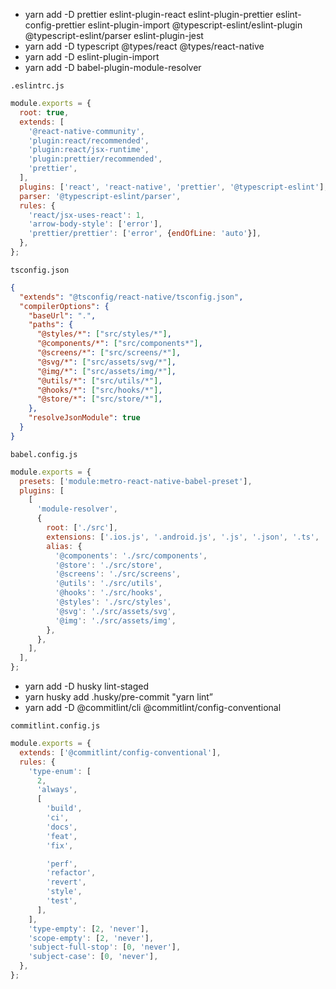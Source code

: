 -   yarn add -D prettier eslint-plugin-react eslint-plugin-prettier eslint-config-prettier eslint-plugin-import @typescript-eslint/eslint-plugin @typescript-eslint/parser eslint-plugin-jest
-   yarn add -D typescript @types/react @types/react-native
-   yarn add -D eslint-plugin-import
-   yarn add -D babel-plugin-module-resolver

`.eslintrc.js`
```js
module.exports = {
  root: true,
  extends: [
    '@react-native-community',
    'plugin:react/recommended',
    'plugin:react/jsx-runtime',
    'plugin:prettier/recommended',
    'prettier',
  ],
  plugins: ['react', 'react-native', 'prettier', '@typescript-eslint'],
  parser: '@typescript-eslint/parser',
  rules: {
    'react/jsx-uses-react': 1,
    'arrow-body-style': ['error'],
    'prettier/prettier': ['error', {endOfLine: 'auto'}],
  },
};
```

`tsconfig.json`
```json
{
  "extends": "@tsconfig/react-native/tsconfig.json",
  "compilerOptions": {
    "baseUrl": ".",
    "paths": {
      "@styles/*": ["src/styles/*"],
      "@components/*": ["src/components*"],
      "@screens/*": ["src/screens/*"],
      "@svg/*": ["src/assets/svg/*"],
      "@img/*": ["src/assets/img/*"],
      "@utils/*": ["src/utils/*"],
      "@hooks/*": ["src/hooks/*"],
      "@store/*": ["src/store/*"],
    },
    "resolveJsonModule": true
  }
}
```


`babel.config.js`
```js
module.exports = {
  presets: ['module:metro-react-native-babel-preset'],
  plugins: [
    [
      'module-resolver',
      {
        root: ['./src'],
        extensions: ['.ios.js', '.android.js', '.js', '.json', '.ts', '.tsx'],
        alias: {
          '@components': './src/components',
          '@store': './src/store',
          '@screens': './src/screens',
          '@utils': './src/utils',
          '@hooks': './src/hooks',
          '@styles': './src/styles',
          '@svg': './src/assets/svg',
          '@img': './src/assets/img',
        },
      },
    ],
  ],
};
```

-   yarn add -D husky lint-staged
-   yarn husky add .husky/pre-commit "yarn lint”
-   yarn add -D @commitlint/cli @commitlint/config-conventional


 `commitlint.config.js`
```js
module.exports = {
  extends: ['@commitlint/config-conventional'],
  rules: {
    'type-enum': [
      2,
      'always',
      [
        'build', 
        'ci', 
        'docs',
        'feat',
        'fix', 

        'perf', 
        'refactor', 
        'revert', 
        'style', 
        'test', 
      ],
    ],
    'type-empty': [2, 'never'],
    'scope-empty': [2, 'never'],
    'subject-full-stop': [0, 'never'],
    'subject-case': [0, 'never'],
  },
};
```